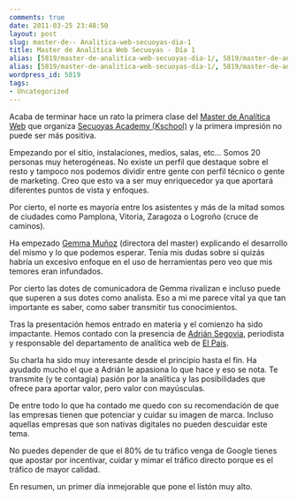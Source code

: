 ```yaml
---
comments: true
date: 2011-03-25 23:48:50
layout: post
slug: master-de-- Analitica-web-secuoyas-dia-1
title: Master de Analítica Web Secuoyas - Día 1
alias: [5819/master-de-analitica-web-secuoyas-dia-1/, 5819/master-de-analitica-web-secuoyas-dia-1]
alias: [5819/master-de-analitica-web-secuoyas-dia-1/, 5819/master-de-analitica-web-secuoyas-dia-1]
wordpress_id: 5819
tags:
- Uncategorized
---
```



     

Acaba de terminar hace un rato la primera clase del [Master de Analítica Web](http://www.secuoyasacademy.com/master-analitica-web.html) que organiza [Secuoyas Academy (Kschool)](http://www.secuoyasacademy.com/) y la primera impresión no puede ser más positiva.

Empezando por el sitio, instalaciones, medios, salas, etc...  Somos 20 personas muy heterogéneas.  No existe un perfil que destaque sobre el resto y tampoco nos podemos dividir entre gente con perfil técnico o gente de marketing.  Creo que esto va a ser muy enriquecedor ya que aportará diferentes puntos de vista y enfoques.

Por cierto, el norte es mayoría entre los asistentes y más de la mitad somos de ciudades como Pamplona, Vitoria, Zaragoza o Logroño (cruce de caminos).

Ha empezado [Gemma Muñoz](http://www.sorprendida.es/) (directora del master) explicando el desarrollo del mismo y lo que podemos esperar.  Tenía mis dudas sobre si quizás habría un excesivo enfoque en el uso de herramientas pero veo que mis temores eran infundados.

Por cierto las dotes de comunicadora de Gemma rivalizan e incluso puede que superen a sus dotes como analista.  Eso a mi me parece vital ya que tan importante es saber, como saber transmitir tus conocimientos.

Tras la presentación hemos entrado en materia y el comienzo ha sido impactante.  Hemos contado con la presencia de [Adrián Segovia](http://blogs.elpais.com/estrategia-digital/), periodista y responsable del departamento de analítica web de [El País](http://www.elpais.com/).

Su charla ha sido muy interesante desde el principio hasta el fin.  Ha ayudado mucho el que a Adrián le apasiona lo que hace y eso se nota.  Te transmite (y te contagia) pasión por la analítica y las posibilidades que ofrece para aportar valor, pero valor con mayúsculas.

De entre todo lo que ha contado me quedo con su recomendación de que las empresas tienen que potenciar y cuidar su imagen de marca.  Incluso aquellas empresas que son nativas digitales no pueden descuidar este tema.

No puedes depender de que el 80% de tu tráfico venga de Google tienes que apostar por incentivar, cuidar y mimar el tráfico directo porque es el tráfico de mayor calidad.

En resumen, un primer día inmejorable que pone el listón muy alto.


  
